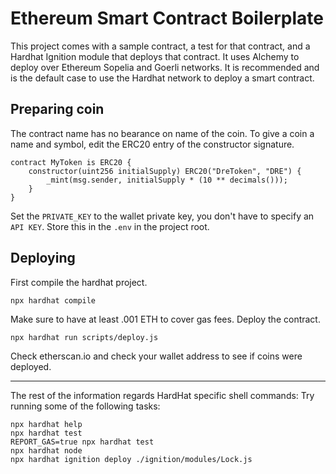 # Ethereum Smart Contract Boilerplate

This project comes with a sample contract, a test for that contract, and a Hardhat Ignition module that deploys that contract.
It uses Alchemy to deploy over Ethereum Sopelia and Goerli networks. It is recommended and is the default case to use the Hardhat network to deploy a smart contract.

## Preparing coin
The contract name has no bearance on name of the coin. To give a coin a name and symbol, edit the ERC20 entry of the constructor signature.
```
contract MyToken is ERC20 {
    constructor(uint256 initialSupply) ERC20("DreToken", "DRE") {
        _mint(msg.sender, initialSupply * (10 ** decimals()));
    }
}
```
Set the <code>PRIVATE_KEY</code> to the wallet private key, you don't have to specify an <code>API KEY</code>.
Store this in the <code>.env</code> in the project root.

## Deploying
First compile the hardhat project.
```
npx hardhat compile
```
Make sure to have at least .001 ETH to cover gas fees.
Deploy the contract.
```
npx hardhat run scripts/deploy.js
```
Check etherscan.io and check your wallet address to see if coins were deployed.

----

The rest of the information regards HardHat specific shell commands:
Try running some of the following tasks:

```shell
npx hardhat help
npx hardhat test
REPORT_GAS=true npx hardhat test
npx hardhat node
npx hardhat ignition deploy ./ignition/modules/Lock.js
```
